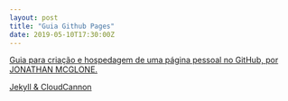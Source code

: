```yaml
---
layout: post
title: "Guia Github Pages"
date: 2019-05-10T17:30:00Z
---
```


<p>
	<a href="http://jmcglone.com/guides/github-pages/" target="_blank">
		Guia para criação e hospedagem de uma página pessoal no GitHub, por JONATHAN MCGLONE.
	</a>
</p>

<p>
	<a href="https://learn.cloudcannon.com" target="_blank">
		Jekyll & CloudCannon
	</a>
</p>

